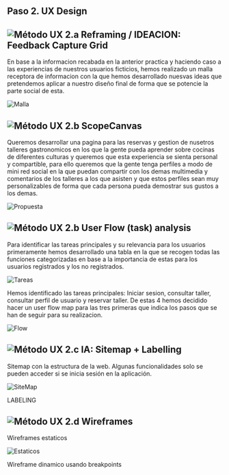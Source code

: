 ## Paso 2. UX Design  


![Método UX](img/feedback-capture-grid.png) 2.a Reframing / IDEACION: Feedback Capture Grid
----

En base a la informacion recabada en la anterior practica y haciendo caso a las experiencias de nuestros usuarios ficticios,
hemos realizado un malla receptora de informacion con la que hemos desarrollado nuesvas ideas que pretendemos aplicar a nuestro diseño final
de forma que se potencie la parte social de esta.
  
![Malla](MallaReceptora.png) 

![Método UX](img/ScopeCanvas.png) 2.b ScopeCanvas
----
Queremos desarrollar una pagina para las reservas y gestion de nusetros talleres gastronomicos en los que la gente pueda aprender sobre cocinas de diferentes culturas y queremos que esta experiencia se sienta personal y compartible, para ello queremos que la gente tenga perfiles a modo de mini red social en la que puedan compartir con los demas multimedia y comentarios de los talleres a los que asisten y que estos perfiles sean muy personalizables de forma que cada persona
pueda demostrar sus gustos a los demas.

![Propuesta](PropuestaValor.png)

![Método UX](img/Sitemap.png) 2.b User Flow (task) analysis 
-----

Para identificar las tareas principales y su relevancia para los usuarios primeramente hemos desarrollado una tabla en la que se recogen todas las funciones
categorizadas en base a la importancia de estas para los usuarios registrados y los no registrados.

![Tareas](AnalisisTareas.png)

Hemos identificado las tareas principales: Iniciar sesion, consultar taller, consultar perfil de usuario y reservar taller. De estas 4 hemos decidido hacer un user flow map para las tres primeras que indica los pasos que se han de seguir para su realizacion.

![Flow](UserFlow.png)

![Método UX](img/labelling.png) 2.c IA: Sitemap + Labelling 
----

Sitemap con la estructura de la web. Algunas funcionalidades solo se pueden acceder si se inicia sesión en la aplicación.

![SiteMap](Sitemap.png)

LABELING


![Método UX](img/Wireframes.png) 2.d Wireframes
-----

Wireframes estaticos

![Estaticos](Wireframe1.png)

Wireframe dinamico usando breakpoints

